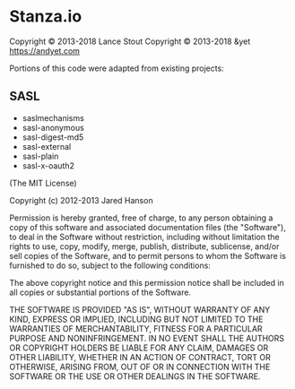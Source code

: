 # Stanza.io

Copyright © 2013-2018 Lance Stout
Copyright © 2013-2018 &yet <https://andyet.com>

Portions of this code were adapted from existing projects:


## SASL

* saslmechanisms
* sasl-anonymous
* sasl-digest-md5
* sasl-external
* sasl-plain
* sasl-x-oauth2

(The MIT License)

Copyright (c) 2012-2013 Jared Hanson

Permission is hereby granted, free of charge, to any person obtaining a copy of
this software and associated documentation files (the "Software"), to deal in
the Software without restriction, including without limitation the rights to
use, copy, modify, merge, publish, distribute, sublicense, and/or sell copies of
the Software, and to permit persons to whom the Software is furnished to do so,
subject to the following conditions:

The above copyright notice and this permission notice shall be included in all
copies or substantial portions of the Software.

THE SOFTWARE IS PROVIDED "AS IS", WITHOUT WARRANTY OF ANY KIND, EXPRESS OR
IMPLIED, INCLUDING BUT NOT LIMITED TO THE WARRANTIES OF MERCHANTABILITY, FITNESS
FOR A PARTICULAR PURPOSE AND NONINFRINGEMENT. IN NO EVENT SHALL THE AUTHORS OR
COPYRIGHT HOLDERS BE LIABLE FOR ANY CLAIM, DAMAGES OR OTHER LIABILITY, WHETHER
IN AN ACTION OF CONTRACT, TORT OR OTHERWISE, ARISING FROM, OUT OF OR IN
CONNECTION WITH THE SOFTWARE OR THE USE OR OTHER DEALINGS IN THE SOFTWARE.


